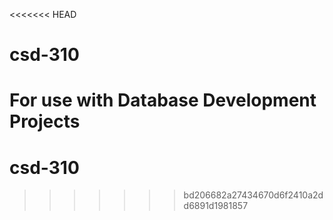 <<<<<<< HEAD
# csd-310
For use with Database Development Projects
=======
# csd-310
>>>>>>> bd206682a27434670d6f2410a2dd6891d1981857
